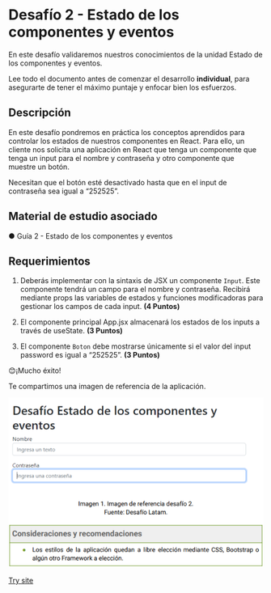 # Desafío 2 - Estado de los componentes y eventos

En este desafío validaremos nuestros conocimientos de la unidad Estado de los componentes y eventos.

Lee todo el documento antes de comenzar el desarrollo __individual__, para asegurarte de tener el máximo puntaje y enfocar bien los esfuerzos.

## Descripción

En este desafío pondremos en práctica los conceptos aprendidos para controlar los estados de nuestros componentes en React. Para ello, un cliente nos solicita una aplicación en React que tenga un componente que tenga un input para el nombre y contraseña y otro componente que muestre un botón.

Necesitan que el botón esté desactivado hasta que en el input de contraseña sea igual a “252525”.

## Material de estudio asociado

● Guía 2 - Estado de los componentes y eventos

## Requerimientos

1. Deberás implementar con la sintaxis de JSX un componente ``Input``. Este componente tendrá un campo para el nombre y contraseña. Recibirá mediante props las variables de estados y funciones modificadoras para gestionar los campos de cada input. __(4 Puntos)__

2. El componente principal App.jsx almacenará los estados de los inputs a través de useState. __(3 Puntos)__

3. El componente ``Boton`` debe mostrarse únicamente si el valor del input password es igual a “252525”. __(3 Puntos)__

😊¡Mucho éxito!

Te compartimos una imagen de referencia de la aplicación.

<p align="center">
  <img src="https://github.com/Felipe-M-dev/React-challenge-02/blob/main/01.png?raw=true?raw=true" alt="Imagen 01">
</p>

[Try site](https://felipe-m-dev.github.io/React-challenge-02/)
